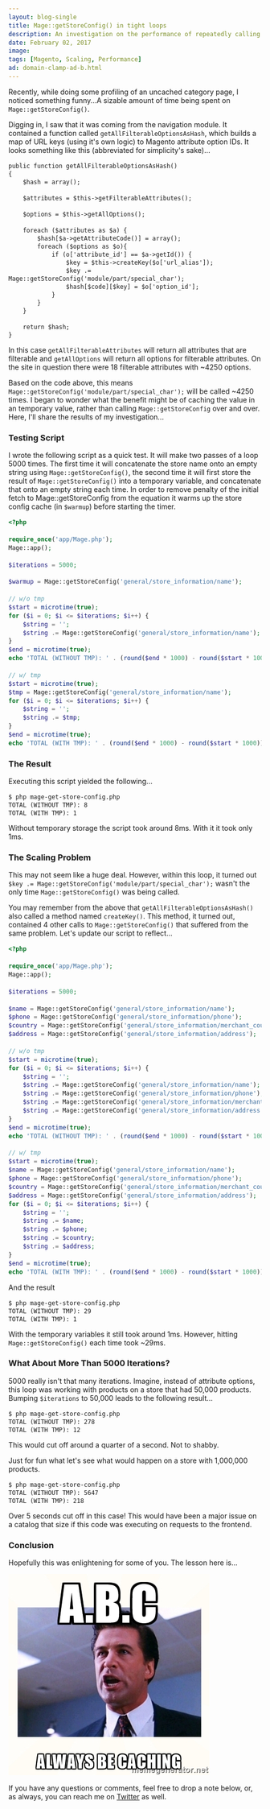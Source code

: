 ```yaml
---
layout: blog-single
title: Mage::getStoreConfig() in tight loops
description: An investigation on the performance of repeatedly calling Mage::getStoreConfig() compared to using local variables.
date: February 02, 2017
image: 
tags: [Magento, Scaling, Performance]
ad: domain-clamp-ad-b.html
---
```


Recently, while doing some profiling of an uncached category page, I noticed something funny...A sizable amount of time being spent on `Mage::getStoreConfig()`. 

Digging in, I saw that it was coming from the navigation module. It contained a function called `getAllFilterableOptionsAsHash`, which builds a map of URL keys (using it's own logic) to Magento attribute option IDs. It looks something like this (abbreviated for simplicity's sake)...

```php?start_inline=true
public function getAllFilterableOptionsAsHash()
{
    $hash = array();

    $attributes = $this->getFilterableAttributes();

    $options = $this->getAllOptions();

    foreach ($attributes as $a) {
        $hash[$a->getAttributeCode()] = array();
        foreach ($options as $o){
            if (o['attribute_id'] == $a->getId()) {
                $key = $this->createKey($o['url_alias']);
                $key .= Mage::getStoreConfig('module/part/special_char');
                $hash[$code][$key] = $o['option_id'];
            }
        }
    }

    return $hash;
}
```

In  this case `getAllFilterableAttributes` will return all attributes that are filterable and `getAllOptions` will return all options for filterable attributes. On the site in question there were 18 filterable attributes with ~4250 options.

Based on the code above, this means `Mage::getStoreConfig('module/part/special_char');` will be called ~4250 times. I began to wonder what the benefit might be of caching the value in an temporary value, rather than calling `Mage::getStoreConfig` over and over. Here, I'll share the results of my investigation...

<!-- excerpt_separator -->

### Testing Script

I wrote the following script as a quick test. It will make two passes of a loop 5000 times. The first time it will concatenate the store name onto an empty string using `Mage::getStoreConfig()`, the second time it will first store the result of `Mage::getStoreConfig()` into a temporary variable, and concatenate that onto an empty string each time. In order to remove penalty of the initial fetch to Mage::getStoreConfig from the equation it warms up the store config cache (in `$warmup`) before starting the timer.

```php
<?php

require_once('app/Mage.php');
Mage::app();

$iterations = 5000;

$warmup = Mage::getStoreConfig('general/store_information/name');

// w/o tmp
$start = microtime(true);
for ($i = 0; $i <= $iterations; $i++) {
    $string = '';
    $string .= Mage::getStoreConfig('general/store_information/name');
}
$end = microtime(true);
echo 'TOTAL (WITHOUT TMP): ' . (round($end * 1000) - round($start * 1000)) . PHP_EOL;;

// w/ tmp
$start = microtime(true);
$tmp = Mage::getStoreConfig('general/store_information/name');
for ($i = 0; $i <= $iterations; $i++) {
    $string = '';
    $string .= $tmp;
}
$end = microtime(true);
echo 'TOTAL (WITH TMP): ' . (round($end * 1000) - round($start * 1000)) . PHP_EOL;
```

### The Result

Executing this script yielded the following...

```
$ php mage-get-store-config.php
TOTAL (WITHOUT TMP): 8
TOTAL (WITH TMP): 1
```

Without temporary storage the script took around 8ms. With it it took only 1ms.

### The Scaling Problem

This may not seem like a huge deal. However, within this loop, it turned out `$key .= Mage::getStoreConfig('module/part/special_char');` wasn't the only time `Mage::getStoreConfig()` was being called.

You may remember from the above that `getAllFilterableOptionsAsHash()` also called a method named `createKey()`. This method, it turned out, contained 4 other calls to `Mage::getStoreConfig()` that suffered from the same problem. Let's update our script to reflect...

```php
<?php

require_once('app/Mage.php');
Mage::app();

$iterations = 5000;

$name = Mage::getStoreConfig('general/store_information/name');
$phone = Mage::getStoreConfig('general/store_information/phone');
$country = Mage::getStoreConfig('general/store_information/merchant_country');
$address = Mage::getStoreConfig('general/store_information/address');

// w/o tmp
$start = microtime(true);
for ($i = 0; $i <= $iterations; $i++) {
    $string = '';
    $string .= Mage::getStoreConfig('general/store_information/name');
    $string .= Mage::getStoreConfig('general/store_information/phone');
    $string .= Mage::getStoreConfig('general/store_information/merchant_country');
    $string .= Mage::getStoreConfig('general/store_information/address');
}
$end = microtime(true);
echo 'TOTAL (WITHOUT TMP): ' . (round($end * 1000) - round($start * 1000)) . PHP_EOL;;

// w/ tmp
$start = microtime(true);
$name = Mage::getStoreConfig('general/store_information/name');
$phone = Mage::getStoreConfig('general/store_information/phone');
$country = Mage::getStoreConfig('general/store_information/merchant_country');
$address = Mage::getStoreConfig('general/store_information/address');
for ($i = 0; $i <= $iterations; $i++) {
    $string = '';
    $string .= $name;
    $string .= $phone;
    $string .= $country;
    $string .= $address;
}
$end = microtime(true);
echo 'TOTAL (WITH TMP): ' . (round($end * 1000) - round($start * 1000)) . PHP_EOL;
```


And the result

```
$ php mage-get-store-config.php
TOTAL (WITHOUT TMP): 29
TOTAL (WITH TMP): 1
```

With the temporary variables it still took around 1ms. However, hitting `Mage::getStoreConfig()` each time took ~29ms.

### What About More Than 5000 Iterations?

5000 really isn't that many iterations. Imagine, instead of attribute options, this loop was working with products on a store that had 50,000 products. Bumping `$iterations` to 50,000 leads to the following result...

```
$ php mage-get-store-config.php
TOTAL (WITHOUT TMP): 278
TOTAL (WITH TMP): 12
```

This would cut off around a quarter of a second. Not to shabby.

Just for fun what let's see what would happen on a store with 1,000,000 products.

```
$ php mage-get-store-config.php
TOTAL (WITHOUT TMP): 5647
TOTAL (WITH TMP): 218
```

Over 5 seconds cut off in this case! This would have been a major issue on a catalog that size if this code was executing on requests to the frontend.

### Conclusion

Hopefully this was enlightening for some of you. The lesson here is... 


![](/img/blog/mage-get-store-config-in-tight-loops/always-be-caching.jpg)

If you have any questions or comments, feel free to drop a note below, or, as always, you can reach me on [Twitter](http://twitter.com/maxpchadwick) as well.

